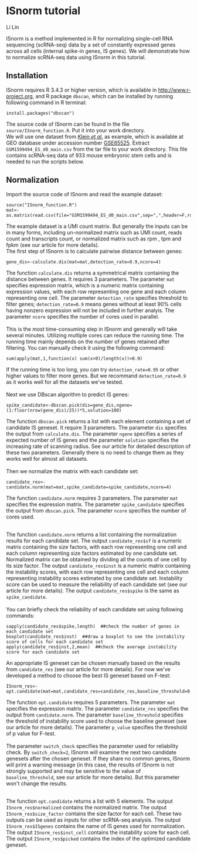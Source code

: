 # ISnorm tutorial
Li Lin<br>

ISnorm is a method implemented in R for normalizing single-cell RNA sequencing (scRNA-seq) data by a set of constantly expressed genes across all cells (internal spike-in genes, IS genes). We will demonstrate how to normalize scRNA-seq data using ISnorm in this tutorial.

## Installation
ISnorm requires R 3.4.3 or higher version, which is available in http://www.r-project.org, and R package `dbscan`, which can be installed by running following command in R terminal:
```{r }
install.packages("dbscan")
```
The source code of ISnorm can be found in the file `source/ISnorm_function.R`. Put it into your work directory.<br>
We will use one dataset from [Klein *et al.*](https://linkinghub.elsevier.com/retrieve/pii/S0092867415005000) as example, which is available at GEO database under accession number [GSE65525](http://www.ncbi.nlm.nih.gov/geo/query/acc.cgi?acc=GSE65525). Extract `GSM1599494_ES_d0_main.csv` from the tar file to your work directory. This file contains scRNA-seq data of 933 mouse embryonic stem cells and is needed to run the scripts below.

## Normalization
Import the source code of ISnorm and read the example dataset:
```{r }
source("ISnorm_function.R")
mat<-as.matrix(read.csv(file="GSM1599494_ES_d0_main.csv",sep=",",header=F,row.names=1))
```
The example dataset is a UMI count matrix. But generally the inputs can be in many forms, including un-normalized matrix such as UMI count, reads count and transcripts count, or normalized matrix such as rpm , tpm and fpkm (see our article for more details).<br>
The first step of ISnorm is to calculate pairwise distance between genes:
```{r }
gene_dis<-calculate.dis(mat=mat,detection_rate=0.9,ncore=4)
```
The function `calculate.dis` returns a symmetrical matrix containing the distance between genes. It requires 3 parameters. The parameter `mat` specifies expression matrix, which is a numeric matrix containing expression values, with each row representing one gene and each column representing one cell. The parameter `detection_rate` specifies threshold to filter genes; `detection_rate=0.9` means genes without at least 90% cells having nonzero expression will not be included in further analyis. The parameter `ncore` specifies the number of cores used in parallel.<br><br>
This is the most time-consuming step in ISnorm and generally will take several minutes. Utilizing multiple cores can reduce the running time. The running time mainly depends on the number of genes retained after filtering. You can manually check it using the following command:
```{r }
sum(apply(mat,1,function(x) sum(x>0)/length(x))>0.9)
```
If the running time is too long, you can try `detection_rate=0.95` or other higher values to filter more genes. But we recommand `detection_rate=0.9` as it works well for all the datasets we've tested.<br><br>
Next we use DBscan algorithm to predict IS genes:
```{r }
spike_candidate<-dbscan.pick(dis=gene_dis,ngene=(1:floor(nrow(gene_dis)/25))*5,solution=100)
```
The function `dbscan.pick` returns a list with each element containing a set of candidate IS geneset. It require 3 parameters. The parameter `dis` specifies the output from `calculate.dis`. The parameter `ngene` specifies a series of expected number of IS genes and the parameter `solution` specifies the increasing rate of scanning radius. See our article for detailed description of these two parameters. Generally there is no need to change them as they works well for almost all datasets.<br><br>
Then we normalize the matrix with each candidate set:
```{r }
candidate_res<-candidate.norm(mat=mat,spike_candidate=spike_candidate,ncore=4)
```
The function `candidate.norm` requires 3 parameters. The parameter `mat` specifies the expression matrix. The parameter `spike_candidate` specifies the output from `dbscan.pick`. The parameter `ncore` specifies the number of cores used.<br><br>

The function `candidate.norm` returns a list containing the normalization results for each candidate set. The output `candidate_res$sf` is a numeric matrix containing the size factors, with each row representing one cell and each column representing size factors estimated by one candidate set. Normalized matrix can be obtained by dividing all the counts of one cell by its size factor. The output `candidate_res$inst` is a numeric matrix containing the instability scores, with each row representing one cell and each column representing instability scores estimated by one candidate set. Instability score can be used to measure the reliability of each candidate set (see our article for more details). The output `candidate_res$spike` is the same as `spike_candidate`.<br><br>
You can briefly check the reliability of each candidate set using following commands:
```{r }
sapply(candidate_res$spike,length)  ##check the number of genes in each candidate set
boxplot(candidate_res$inst)  ##draw a boxplot to see the instability score of cells for each candidate set
apply(candidate_res$inst,2,mean)  ##check the average instability score for each candidate set
```
An appropriate IS geneset can be chosen manually based on the results from `candidate_res` (see our article for more details). For now we've developed a method to choose the best IS geneset based on F-test:
```{r }
ISnorm_res<-opt.candidate(mat=mat,candidate_res=candidate_res,baseline_threshold=0.1,p_value=0.05,switch_check=2)
```
The function `opt.candidate` requires 5 parameters. The parameter `mat` specifies the expression matrix. The parameter `candidate_res` specifies the output from `candidate.norm`. The parameter `baseline_threshold` specifies the threshold of instability score used to choose the baseline geneset (see our article for more details). The parameter `p_value` specifies the threshold of p value for F-test.<br><br> 
The parameter `switch_check` specifies the parameter used for reliability check. By `switch_check=2`, ISnorm will examine the next two candidate genesets after the chosen geneset. If they share no common genes, ISnorm will print a warning message (in this case, the results of ISnorm is not strongly supported and may be sensitive to the value of `baseline_threshold`, see our article for more details). But this parameter won't change the results.<br><br>

The function `opt.candidate` returns a list with 5 elements. The output `ISnorm_res$normalized` contains the normalized matrix. The output `ISnorm_res$size_factor` contains the size factor for each cell. These two outputs can be used as inputs for other scRNA-seq analysis. The output `ISnorm_res$ISgenes` contains the name of IS genes used for normalization. The output `ISnorm_res$inst_cell` contains the instability score for each cell. The output `ISnorm_res$picked` contains the index of the optimized candidate geneset.
